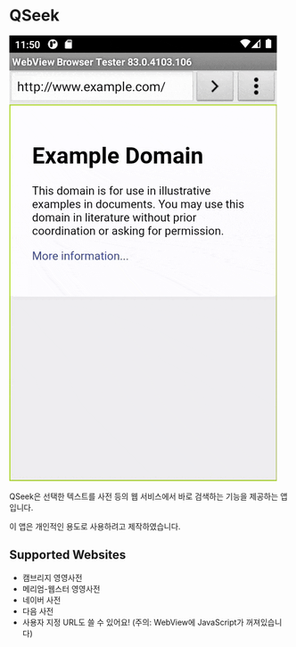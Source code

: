 # QSeek

![Screenshot](images/example.gif)

QSeek은 선택한 텍스트를 사전 등의 웹 서비스에서 바로 검색하는 기능을 제공하는 앱입니다.

이 앱은 개인적인 용도로 사용하려고 제작하였습니다.

## Supported Websites

- 캠브리지 영영사전
- 메리엄-웹스터 영영사전
- 네이버 사전
- 다음 사전
- 사용자 지정 URL도 쓸 수 있어요! (주의: WebView에 JavaScript가 꺼져있습니다)